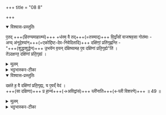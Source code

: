 +++
title = "08 8"

+++
<details open><summary>विश्वास-प्रस्तुतिः</summary>

ए॒तद् +++(हिरण्यमाहात्म्यं)+++ +ध॑स्म॒ वै तद्+++(=तस्माद्)+++ वि॒द्वाँसो॑ वाजश्रव॒सा गोत॑माः -  
अप्य् अ॑नूदे॒श्या॑न्+++(=एकोद्दिष्ट-देव-निवेदितादि)+++ दक्षि॑णां॒ प्रति॑गृह्णन्ति -  
"+++(शुद्धाशुद्धेन)+++ उ॒भये॑न  व॒यन् द॑क्षिष्यामह ए॒व दक्षि॑णां प्रति॒गृह्ये"ति॑ ।  
ते॑ऽदक्षन्त॒ दक्षि॑णां प्रति॒गृह्य॑ । 
</details>

<details><summary>मूलम्</summary>

ए॒तद्ध॑स्म॒ वै तद्वि॒द्वाँसो॑ वाजश्रव॒सा गोत॑माः । अप्य॑नूदे॒श्या॑न्दक्षि॑णां॒ प्रति॑गृह्णन्ति । उ॒भये॑न  व॒यन्द॑क्षिष्यामह ए॒व दक्षि॑णां प्रति॒गृह्येति॑ । ते॑ऽदक्षन्त॒ दक्षि॑णां प्रति॒गृह्य॑ । 

</details>


<details><summary>भट्टभास्कर-टीका</summary>

4 एतद्ध स्मेत्यादि ॥  
**तद् एतद्** एवं हिरण्य-माहात्म्यं **विद्वांसो वाजश्रवसाः** वाजश्रवसः पुत्राः, **गोतमाः** गौतमगोत्रजाः । 'अत्रिभृगुकुत्स' इति बहुषु लुक् ।  

**ते** तत्रभवन्तः **अनूदेश्यां** अशुद्धाम् एकोद्दिष्टादि-लक्षणाम् अपि **दक्षिणां प्रतिगृह्णन्ति** स्म ।  
देवतादिभ्यो निवेदितम् अनूदेश्यमिति केचित् । छान्दसमुपसर्गस्य दीर्घत्वम् ।  
केनाभिप्रायेण ते प्रतिगृह्णन्ति स्मेत्याह -  
**उभयेनापि** प्रकारेण  
शुद्धाशुद्ध-द्रव्य-प्रतिग्रहण-परेणापि वयं दक्षिणामाहात्म्य-विदो  
दक्षिणां प्रतिगृह्य  
**दक्षिष्यामह एव** वर्धिष्यामह एवेति मन्यमाना अनूदेश्यामपि प्रतिगृह्णन्ति स्म ।  
ते तादृशीम् अपि **दक्षिणां प्रतिगृह्य अदक्षन्त** अवर्धन्त ।  
</details>


<details open><summary>विश्वास-प्रस्तुतिः</summary>

दक्ष॑ते ह॒ वै दक्षि॑णां प्रति॒गृह्य॒,  य ए॒वव्ँ वेद॑ ।  
+++(सा दक्षिणा)+++ प्र हा॒न्यं+++(→अविद्वांसं)+++ व्ली॑नाति+++(←व्ली विशरणे)+++ ॥ 49 ॥
</details>

<details><summary>मूलम्</summary>

दक्ष॑ते ह॒ वै दक्षि॑णां प्रति॒गृह्य॑ ।  य ए॒वव्ँ वेद॑ । प्र हा॒न्यं व्ली॑नाति ॥ 49 ॥
</details>

<details><summary>भट्टभास्कर-टीका</summary>

तस्माद् अन्यो ऽप्य् एवंविद्वान् अनूदेश्याम् अपि दक्षिणां प्रतिगृह्य दक्षत एव । अथा **ऽन्यम्** अविद्वांसं सा **प्र ह व्लीनाति** नाशयत्येव न तु वर्धयति । **व्ली** विशरणे ॥
</details>

